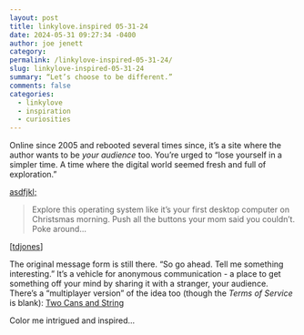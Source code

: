```yaml
---
layout: post
title: linkylove.inspired 05-31-24
date: 2024-05-31 09:27:34 -0400
author: joe jenett
category: 
permalink: /linkylove-inspired-05-31-24/
slug: linkylove-inspired-05-31-24
summary: “Let’s choose to be different.”
comments: false
categories:
  - linkylove
  - inspiration
  - curiosities
---
```

Online since 2005 and rebooted several times since, it’s a site where the author wants to be <em>your audience</em> too. You’re urged to “lose yourself in a simpler time. A time where the digital world seemed fresh and full of exploration.”

<a title="asdfjkl;" href="https://asdfjklsemicolon.com/">asdfjkl;</a>
<blockquote><p>Explore this operating system like it’s your first desktop computer on Christsmas morning. Push all the buttons your mom said you couldn’t. Poke around...</p></blockquote>
[<a href="https://pinboard.in/u:tdjones">tdjones</a>]

The original message form is still there. “So go ahead. Tell me something interesting.” It’s a vehicle for anonymous communication - a place to get something off your mind by sharing it with a stranger, your audience. There’s a “multiplayer version” of the idea too (though the <em>Terms of Service</em> is blank): <a title="Two Cans and String" href="https://twocansandstring.com/">Two Cans and String</a>

Color me intrigued and inspired...




<a style="display:none;" href="https://brid.gy/publish/mastodon"><small>(cross-posted to mastodon)</small></a>